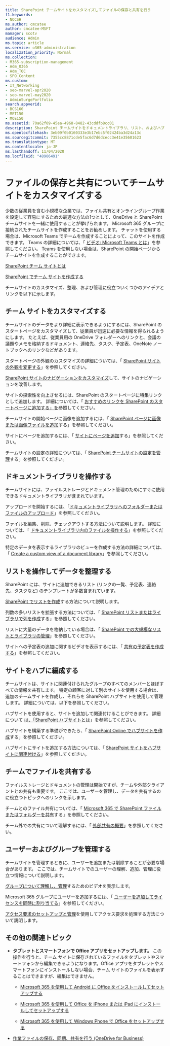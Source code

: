 ```yaml
---
title: SharePoint チームサイトをカスタマイズしてファイルの保存と共有を行う
f1.keywords:
- NOCSH
ms.author: cmcatee
author: cmcatee-MSFT
manager: scotv
audience: Admin
ms.topic: article
ms.service: o365-administration
localization_priority: Normal
ms.collection:
- M365-subscription-management
- Adm_O365
- Adm_TOC
- SPO_Content
ms.custom:
- IT_Networking
- seo-marvel-apr2020
- seo-marvel-may2020
- AdminSurgePortfolio
search.appverid:
- BCS160
- MET150
- MOE150
ms.assetid: 70a62f09-45ea-4968-8482-43cddfb8cc01
description: SharePoint チームサイトをドキュメントライブラリ、リスト、およびハブを使用してカスタマイズ、整理、および管理する方法について説明します。
ms.openlocfilehash: 3eb09f0b0160333e3b17ebc5f02424ba3d24a13c
ms.sourcegitcommit: 7355cc8871cde5fac6d7d6dcecc3e41e35601623
ms.translationtype: MT
ms.contentlocale: ja-JP
ms.lasthandoff: 11/04/2020
ms.locfileid: "48906491"
---
```

# <a name="customize-your-team-site-for-file-storage-and-sharing"></a>ファイルの保存と共有についてチームサイトをカスタマイズする

少数の従業員を含む小規模な企業では、ファイル共有とオンライングループ作業を設定して容易にするための最適な方法の1つとして、OneDrive と SharePoint チームサイトを一緒に使用することが挙げられます。 Microsoft 365 グループに接続されたチームサイトを作成することをお勧めします。 チャットを使用する場合は、Microsoft Teams でチームを作成することによって、このサイトを作成できます。 Teams の詳細については、「 [ビデオ: Microsoft Teams とは](https://support.microsoft.com/office/b98d533f-118e-4bae-bf44-3df2470c2b12)」を参照してください。 Teams を使用しない場合は、SharePoint の開始ページからチームサイトを作成することができます。 
  
[SharePoint チーム サイトとは](https://support.microsoft.com/office/75545757-36c3-46a7-beed-0aaa74f0401e)
  
[SharePoint でチーム サイトを作成する](https://support.microsoft.com/office/ef10c1e7-15f3-42a3-98aa-b5972711777d)
  
チームサイトのカスタマイズ、整理、および管理に役立ついくつかのアイデアとリンクを以下に示します。
  
 
## <a name="customize-your-team-site"></a>チーム サイトをカスタマイズする

チームサイトのデータをより詳細に表示できるようにするには、SharePoint のスタートページをカスタマイズして、従業員が迅速に必要な情報を得られるようにします。 たとえば、従業員用の OneDrive フォルダーへのリンクと、会議の議題やメモを格納するドキュメント、連絡先、タスク、予定表、OneNote ノートブックへのリンクなどがあります。
  
スタートページの外観のカスタマイズの詳細については、「 [SharePoint サイトの外観を変更する](https://support.microsoft.com/office/06bbadc3-6b04-4a60-9d14-894f6a170818)」を参照してください。
  
[SharePoint サイトのナビゲーションをカスタマイズ](https://support.microsoft.com/office/3cd61ae7-a9ed-4e1e-bf6d-4655f0bf25ca)して、サイトのナビゲーションを改善します。
  
サイトの探索性を向上させるには、SharePoint のスタートページに特集リンクとして追加します。 詳細については、「 [おすすめのリンクを SharePoint のスタートページに追加する」を](/sharepoint/change-links-list-on-sharepoint-home-page)参照してください。
  
チームサイトの開始ページに画像を追加するには、「 [SharePoint ページに画像または画像ファイルを追加](https://support.microsoft.com/office/4a9b0e98-c89a-4a41-8adb-b7750dccca16)する」を参照してください。
  
サイトにページを追加するには、「 [サイトにページを追加](https://support.microsoft.com/office/b3d46deb-27a6-4b1e-87b8-df851e503dec)する」を参照してください。
  
チームサイトの設定の詳細については、「 [SharePoint チームサイトの設定を管理](https://support.microsoft.com/office/8376034D-D0C7-446E-9178-6AB51C58DF42)する」を参照してください。
  
## <a name="work-with-document-libraries"></a>ドキュメントライブラリを操作する

チームサイトには、ファイルストレージとドキュメント管理のためにすぐに使用できるドキュメントライブラリが含まれています。

アップロードを開始するには、「[ドキュメントライブラリへのフォルダーまたはファイルのアップロード](https://support.microsoft.com/office/eb18fcba-c953-4d45-8d90-8da66edeacdb)」を参照してください。
   
ファイルを編集、削除、チェックアウトする方法について説明します。 詳細については、「 [ドキュメントライブラリ内のファイルを操作する](https://support.microsoft.com/office/a9d89171-1673-4892-9dd2-1ca52037dea2)」を参照してください。
  
特定のデータを表示するライブラリのビューを作成する方法の詳細については、「 [Create a custom view of a document library](https://support.microsoft.com/office/8f6b08e0-a9a0-4232-9b9b-b374a2ad3da7)」を参照してください。
  
## <a name="work-with-lists-to-organize-data"></a>リストを操作してデータを整理する

SharePoint には、サイトに追加できるリスト (リンクの一覧、予定表、連絡先、タスクなど) のテンプレートが多数含まれています。
  
[SharePoint でリストを作成](https://support.microsoft.com/office/0D397414-D95F-41EB-ADDD-5E6EFF41B083#ID0EAAGAAA=Online)する方法について説明します。
  
列数の多いリストを拡張する方法については、「 [SharePoint リストまたはライブラリで列を作成](https://support.microsoft.com/office/2b0361ae-1bd3-41a3-8329-269e5f81cfa2)する」を参照してください。
  
リストに大量のデータを格納している場合は、「 [SharePoint での大規模なリストとライブラリの管理](https://support.microsoft.com/office/B8588DAE-9387-48C2-9248-C24122F07C59)」を参照してください。
  
サイトへの予定表の追加に関するビデオを表示するには、「 [共有の予定表を作成する](https://support.microsoft.com/office/61b96006-70e2-4535-a34f-ee4fc772f798)」を参照してください。

## <a name="organize-sites-into-hubs"></a>サイトをハブに編成する

チームサイトは、サイトに関連付けられたグループのすべてのメンバーとほぼすべての情報を共有します。 特定の顧客に対して別のサイトを使用する場合は、追加のチームサイトを作成し、それらを SharePoint ハブサイトを使用して管理します。 詳細については、以下を参照してください。
  
ハブサイトを使用すると、サイトを追加して関連付けることができます。 詳細について [は、「SharePoint ハブサイトとは](https://support.microsoft.com/office/fe26ae84-14b7-45b6-a6d1-948b3966427f)」を参照してください。
  
ハブサイトを構築する準備ができたら、「 [SharePoint Online でハブサイトを作成](/sharepoint/create-hub-site)する」を参照してください。
  
ハブサイトにサイトを追加する方法については、「 [SharePoint サイトをハブサイトに関連付ける](https://support.microsoft.com/office/ae0009fd-af04-4d3d-917d-88edb43efc05)」を参照してください。
  
## <a name="sharing-files-with-the-team"></a>チームでファイルを共有する

ファイルストレージとドキュメントの管理は開始ですが、チームや外部クライアントとの共有も重要です。 ここでは、ユーザーを管理し、データを共有するのに役立つトピックへのリンクを示します。
  
チームとのファイル共有については、「 [Microsoft 365 で SharePoint ファイルまたはフォルダーを共有](https://support.microsoft.com/office/1fe37332-0f9a-4719-970e-d2578da4941c)する」を参照してください。
  
チーム外での共有について理解するには、「 [外部共有の概要](/sharepoint/external-sharing-overview)」を参照してください。
  
## <a name="managing-users-and-groups"></a>ユーザーおよびグループを管理する

チームサイトを管理するときに、ユーザーを追加または削除することが必要な場合があります。 ここでは、チームサイトでのユーザーの理解、追加、管理に役立つ情報について説明します。
  
[グループについて理解し、管理](https://support.microsoft.com/office/9c1037b7-de0b-41cd-b8f0-79a95aac854d)するためのビデオを表示します。 
  
Microsoft 365 グループにユーザーを追加するには、「 [ユーザーを追加してライセンスを同時に割り当てる](../add-users/add-users.md)」を参照してください。
  
[アクセス要求のセットアップと管理](https://support.microsoft.com/office/94B26E0B-2822-49D4-929A-8455698654B3)を使用してアクセス要求を処理する方法について説明します。
  
## <a name="here-are-more-topics-you-might-be-interested-in"></a>その他の関連トピック

- **タブレットとスマートフォンで Office アプリをセットアップします。** この操作を行うと、チーム サイトに保存されているファイルをタブレットやスマートフォンから編集できるようになります。Office アプリをタブレットやスマートフォンにインストールしない場合、チーム サイトのファイルを表示することはできますが、編集はできません。 
    
  - [Microsoft 365 を使用して Android に Office をインストールしてセットアップする](https://support.microsoft.com/office/cafe9d6f-8b0c-4b03-b20a-12438a82a22d)
    
  - [Microsoft 365 を使用して Office を iPhone または iPad にインストールしてセットアップする](https://support.microsoft.com/office/9df6d10c-7281-4671-8666-6ca8e339b628)
    
  - [Microsoft 365 を使用して Windows Phone で Office をセットアップする](https://support.microsoft.com/office/2b7c1b51-a717-45d6-90c9-ee1c1c5ee0b7)
    
- [作業ファイルの保存、同期、共有を行う (OneDrive for Business)](https://go.microsoft.com/fwlink/?LinkID=511458)
